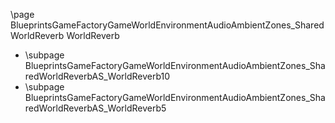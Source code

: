 \page BlueprintsGameFactoryGameWorldEnvironmentAudioAmbientZones_SharedWorldReverb WorldReverb
- \subpage BlueprintsGameFactoryGameWorldEnvironmentAudioAmbientZones_SharedWorldReverbAS_WorldReverb10
- \subpage BlueprintsGameFactoryGameWorldEnvironmentAudioAmbientZones_SharedWorldReverbAS_WorldReverb5
